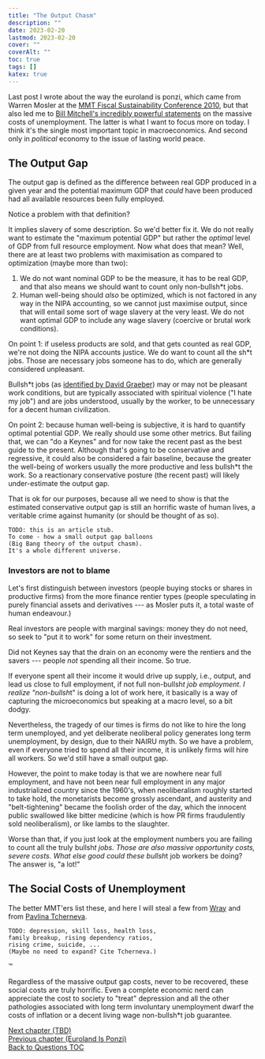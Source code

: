 ```yaml
---
title: "The Output Chasm"
description: ""
date: 2023-02-20
lastmod: 2023-02-20
cover: ""
coverAlt: ""
toc: true
tags: []
katex: true
---
```


Last post I wrote about the way the euroland is ponzi, which came from Warren Mosler at 
the [MMT Fiscal Sustainability Conference 2010](https://www.youtube.com/playlist?list=PLKvPLZsgEcXSbdqMUTc-4usIO-9f0xBlc), but that also led me to 
[Bill Mitchell\'s incredibly powerful statements](https://youtu.be/hTWEFKH144M?t=1827) 
on the massive costs of unemployment. The latter is what I want to focus more on 
today.  I think it's the single most important topic in macroeconomics. And second 
only in *political* economy to the issue of lasting world peace.


## The Output Gap

The output gap is defined as the difference between real GDP produced in a given year 
and the potential maximum GDP that *could* have been produced had all available 
resources been fully employed.

Notice a problem with that definition?

It implies slavery of some description. So we'd better fix it. We do not really want 
to estimate the "maximum potential GDP" but rather the *optimal* level of GDP from 
full resource employment.  Now what does that mean? Well, there are at least two 
problems with maximisation as compared to optimization (maybe more than two):

1. We do not want nominal GDP to be the measure, it has to be real GDP, and that also 
means we should want to count only non-bullsh*t jobs.
2. Human well-being should *also* be optimized, which is not factored in any way in the 
NIPA accounting, so we cannot just maximise output, since that will entail some sort of 
wage slavery at the very least. We do not want optimal GDP to include any wage slavery 
(coercive or brutal work conditions).


On point 1: if useless products are sold, and that gets counted as real GDP, we're 
not doing the NIPA accounts justice. We do want to count all the sh*t jobs. Those are 
necessary jobs someone has to do, which are generally considered unpleasant.

Bullsh*t jobs (as [identified by David Graeber](https://davidgraeber.org/articles/on-the-phenomenon-of-bullshit-jobs-a-work-rant/)) 
may or may not be pleasant work 
conditions, but are typically associated with spiritual violence ("I hate my job") and 
are jobs understood, usually by the worker, to be unnecessary for a decent human 
civilization.

On point 2: because human well-being is subjective, it is hard to quantify optimal potential GDP. We really should use some other metrics. But failing that, we can 
"do a Keynes" and for now take the recent past as the best guide to the present.
Although that's going to be conservative and regressive, it could also be considered 
a fair baseline, because the greater the well-being of workers usually the more productive and less bullsh*t the work. So a reactionary conservative posture (the recent past) will likely under-estimate the output gap.

That is ok for our purposes, because all we need to show is that the estimated
conservative output gap is still an horrific waste of human lives, a veritable crime against humanity (or should be thought of as so).

```
TODO: this is an article stub.
To come - how a small output gap balloons 
(Big Bang theory of the output chasm).
It's a whole different universe.
```

### Investors are not to blame

Let's first distinguish between investors (people buying stocks or shares in 
productive firms) from the more finance rentier types (people speculating in purely 
financial assets and derivatives --- as Mosler puts it, a total waste of human 
endeavour.)

Real investors are people with marginal savings: money they do not need, so seek to 
"put it to work" for some return on their investment.

Did not Keynes say that the drain on an economy were the rentiers and the savers --- 
people *not* spending all their income. So true.

If everyone spent all their income it would drive up supply, i.e., output, and lead 
us close to full employment, if not full non-bullsh*t job employment. I realize 
"non-bullsh*t" is doing a lot of work here, it basically is a way of capturing the microeconomics but speaking at a macro level, so a bit dodgy.

Nevertheless, the tragedy of our times is firms do not like to hire the long term 
unemployed, and yet deliberate neoliberal policy generates long term unemployment, by 
design, due to their NAIRU myth. So we have a problem, even if everyone tried to 
spend all their income, it is unlikely firms will hire all workers. So we'd still 
have a small output gap.

However, the point to make today is that we are nowhere near full employment, and 
have not been near full employment in any major industrialized country since the 
1960's, when neoliberalism roughly started to take hold, the monetarists become 
grossly ascendant, and austerity and "belt-tightening" became the foolish order of 
the day, which the innocent public swallowed like bitter medicine (which is how PR 
firms fraudulently sold neoliberalism), or like lambs to the slaughter.

Worse than that, if you just look at the employment numbers you are failing to count 
all the truly bullsh*t jobs. Those are _also_ massive opportunity costs, severe costs. 
What else good could these bullsh*t job workers be doing? The answer is, "a lot!"


## The Social Costs of Unemployment

The better MMT'ers list these, and here I will steal a few from 
[Wray](https://www.levyinstitute.org/publications/public-service-employment-a-path-to-full-employment) and 
from [Pavlina Tcherneva](https://pavlina-tcherneva.net/the-case-for-a-job-guarantee/).

```
TODO: depression, skill loss, health loss, 
family breakup, rising dependency ratios, 
rising crime, suicide, ...
(Maybe no need to expand? Cite Tcherneva.)
```

™


Regardless of the massive output gap costs, never to be recovered, these social costs 
are truly horrific. Even a complete economic nerd can appreciate the cost to society 
to "treat" depression and all the other pathologies associated with long term 
involuntary unemployment dwarf the costs of inflation or a decent living wage 
non-bullsh*t job guarantee. 

 
[Next chapter (TBD)](./)    
[Previous chapter (Euroland Is Ponzi)](../19_europonzi)  
[Back to Questions TOC](../)

